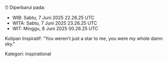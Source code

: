 ⏰ Diperbarui pada:
- WIB: Sabtu, 7 Juni 2025 22.26.25 UTC
- WITA: Sabtu, 7 Juni 2025 23.26.25 UTC
- WIT: Minggu, 8 Juni 2025 00.26.25 UTC

Kutipan Inspiratif:
"You weren't just a star to me, you were my whole damn sky."


Kategori: inspirational

